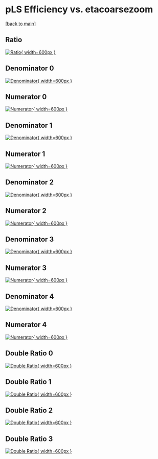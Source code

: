 # pLS Efficiency vs. etacoarsezoom

[[back to main](./)]



## Ratio

[![Ratio](../mtv/var/pLS_base_321_1_eff_etacoarsezoom.png){ width=600px }](../mtv/var/pLS_base_321_1_eff_etacoarsezoom.pdf)

## Denominator 0

[![Denominator](../mtv/den/pLS_base_321_1_eff_etacoarsezoom_den0.png){ width=600px }](../mtv/den/pLS_base_321_1_eff_etacoarsezoom_den0.pdf)

## Numerator 0

[![Numerator](../mtv/num/pLS_base_321_1_eff_etacoarsezoom_num0.png){ width=600px }](../mtv/num/pLS_base_321_1_eff_etacoarsezoom_num0.pdf)

## Denominator 1

[![Denominator](../mtv/den/pLS_base_321_1_eff_etacoarsezoom_den1.png){ width=600px }](../mtv/den/pLS_base_321_1_eff_etacoarsezoom_den1.pdf)

## Numerator 1

[![Numerator](../mtv/num/pLS_base_321_1_eff_etacoarsezoom_num1.png){ width=600px }](../mtv/num/pLS_base_321_1_eff_etacoarsezoom_num1.pdf)

## Denominator 2

[![Denominator](../mtv/den/pLS_base_321_1_eff_etacoarsezoom_den2.png){ width=600px }](../mtv/den/pLS_base_321_1_eff_etacoarsezoom_den2.pdf)

## Numerator 2

[![Numerator](../mtv/num/pLS_base_321_1_eff_etacoarsezoom_num2.png){ width=600px }](../mtv/num/pLS_base_321_1_eff_etacoarsezoom_num2.pdf)

## Denominator 3

[![Denominator](../mtv/den/pLS_base_321_1_eff_etacoarsezoom_den3.png){ width=600px }](../mtv/den/pLS_base_321_1_eff_etacoarsezoom_den3.pdf)

## Numerator 3

[![Numerator](../mtv/num/pLS_base_321_1_eff_etacoarsezoom_num3.png){ width=600px }](../mtv/num/pLS_base_321_1_eff_etacoarsezoom_num3.pdf)

## Denominator 4

[![Denominator](../mtv/den/pLS_base_321_1_eff_etacoarsezoom_den4.png){ width=600px }](../mtv/den/pLS_base_321_1_eff_etacoarsezoom_den4.pdf)

## Numerator 4

[![Numerator](../mtv/num/pLS_base_321_1_eff_etacoarsezoom_num4.png){ width=600px }](../mtv/num/pLS_base_321_1_eff_etacoarsezoom_num4.pdf)

## Double Ratio 0

[![Double Ratio](../mtv/ratio/pLS_base_321_1_eff_etacoarsezoom_ratio0.png){ width=600px }](../mtv/ratio/pLS_base_321_1_eff_etacoarsezoom_ratio0.pdf)

## Double Ratio 1

[![Double Ratio](../mtv/ratio/pLS_base_321_1_eff_etacoarsezoom_ratio1.png){ width=600px }](../mtv/ratio/pLS_base_321_1_eff_etacoarsezoom_ratio1.pdf)

## Double Ratio 2

[![Double Ratio](../mtv/ratio/pLS_base_321_1_eff_etacoarsezoom_ratio2.png){ width=600px }](../mtv/ratio/pLS_base_321_1_eff_etacoarsezoom_ratio2.pdf)

## Double Ratio 3

[![Double Ratio](../mtv/ratio/pLS_base_321_1_eff_etacoarsezoom_ratio3.png){ width=600px }](../mtv/ratio/pLS_base_321_1_eff_etacoarsezoom_ratio3.pdf)

